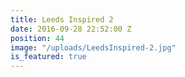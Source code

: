 ```yaml
---
title: Leeds Inspired 2
date: 2016-09-28 22:52:00 Z
position: 44
image: "/uploads/LeedsInspired-2.jpg"
is_featured: true
---
```


